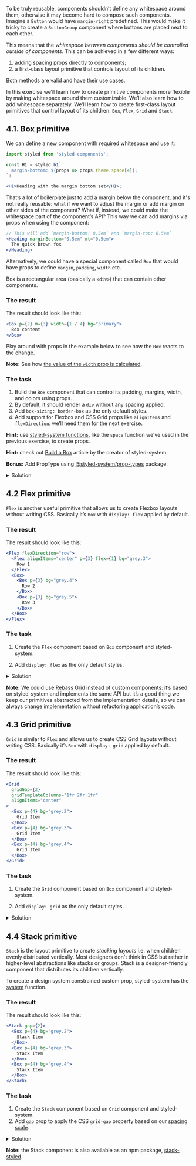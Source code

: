 To be truly reusable, components shouldn’t define any whitespace around them, otherwise it may become hard to compose such components. Imagine a `Button` would have `margin-right` predefined. This would make it tricky to create a `ButtonGroup` component where buttons are placed next to each other.

This means that the _whitespace between components should be controlled outside of components_. This can be achieved in a few different ways:

1. adding spacing props directly to components;
2. a first-class layout primitive that controls layout of its children.

Both methods are valid and have their use cases.

In this exercise we’ll learn how to create primitive components more flexible by making whitespace around them customizable. We’ll also learn how to add whitespace separately. We’ll learn how to create first-class layout primitives that control layout of its children: `Box`, `Flex`, `Grid` and `Stack`.

## 4.1. Box primitive

We can define a new component with required whitespace and use it:

```jsx static
import styled from 'styled-components';

const H1 = styled.h1`
  margin-bottom: ${props => props.theme.space[4]};
`;

<H1>Heading with the margin bottom set</H1>;
```

That’s a lot of boilerplate just to add a margin below the component, and it's not really reusable: what if we want to adjust the margin or add margin on other sides of the component? What if, instead, we could make the whitespace part of the component’s API? This way we can add margins via props when using the component:

```jsx static
// This will add `margin-bottom: 0.5em` and `margin-top: 0.5em`
<Heading marginBottom="0.5em" mt="0.5em">
  The quick brown fox
</Heading>
```

Alternatively, we could have a special component called `Box` that would have props to define `margin`, `padding`, `width` etc.

Box is a rectangular area (basically a `<div>`) that can contain other components.

### The result

The result should look like this:

```jsx
<Box p={2} m={3} width={1 / 4} bg="primary">
  Box content
</Box>
```

Play around with props in the example below to see how the `Box` reacts to the change.

**Note:** See how [the value of the `width` prop is calculated](https://styled-system.com/api#layout).

### The task

1. Build the `Box` component that can control its padding, margins, width, and colors using props.
2. By default, it should render a `div` without any spacing applied.
3. Add `box-sizing: border-box` as the only default styles.
4. Add support for Flexbox and CSS Grid props like `alignItems` and `flexDirection`: we’ll need them for the next exercise.

**Hint:** use [styled-system functions](https://styled-system.com/api), like the `space` function we’ve used in the previous exercise, to create props.

**Hint:** check out [Build a Box](https://styled-system.com/guides/build-a-box/) article by the creator of styled-system.

**Bonus:** Add PropType using [@styled-system/prop-types](https://github.com/styled-system/styled-system/tree/master/packages/prop-types) package.

<details>
 <summary>Solution</summary>

The `Box` component (`src/exercises/4-Layout_Primitives/Box.js`):

```jsx {"file": "./final/Box.js", "static": true}
```

</details>

## 4.2 Flex primitive

`Flex` is another useful primitive that allows us to create Flexbox layouts without writing CSS. Basically it’s `Box` with `display: flex` applied by default.

### The result

The result should look like this:

```jsx
<Flex flexDirection="row">
  <Flex alignItems="center" p={3} flex={1} bg="grey.3">
    Row 1
  </Flex>
  <Box>
    <Box p={3} bg="grey.4">
      Row 2
    </Box>
    <Box p={3} bg="grey.5">
      Row 3
    </Box>
  </Box>
</Flex>
```

### The task

1. Create the `Flex` component based on `Box` component and styled-system.

2. Add `display: flex` as the only default styles.

<details>
 <summary>Solution</summary>

The `Flex` component (`src/exercises/4-Layout_Primitives/Flex.js`):

```jsx {"file": "./final/Flex.js", "static": true}
```

</details>

**Note:** We could use [Rebass Grid](https://rebassjs.org/grid/) instead of custom components: it’s based on styled-system and implements the same API but it’s a good thing we keep our primitives abstracted from the implementation details, so we can always change implementation without refactoring application’s code.

## 4.3 Grid primitive

`Grid` is similar to `Flex` and allows us to create CSS Grid layouts without writing CSS. Basically it’s `Box` with `display: grid` applied by default.

### The result

The result should look like this:

```jsx
<Grid
  gridGap={2}
  gridTemplateColumns="1fr 2fr 1fr"
  alignItems="center"
>
  <Box p={4} bg="grey.2">
    Grid Item
  </Box>
  <Box p={4} bg="grey.3">
    Grid Item
  </Box>
  <Box p={4} bg="grey.4">
    Grid Item
  </Box>
</Grid>
```

### The task

1. Create the `Grid` component based on `Box` component and styled-system.

2. Add `display: grid` as the only default styles.

<details>
 <summary>Solution</summary>

The `Grid` component (`src/exercises/4-Layout_Primitives/Grid.js`):

```jsx {"file": "./final/Grid.js", "static": true}
```

</details>

## 4.4 Stack primitive

`Stack` is the layout primitive to create _stacking layouts_ i.e. when children evenly distributed vertically. Most designers don't think in CSS but rather in higher-level abstractions like stacks or groups. Stack is a designer-friendly component that distributes its children vertically.

To create a design system constrained custom prop, styled-system has the [system](https://styled-system.com/api#system) function.

### The result

The result should look like this:

```jsx
<Stack gap={2}>
  <Box p={4} bg="grey.2">
    Stack Item
  </Box>
  <Box p={4} bg="grey.3">
    Stack Item
  </Box>
  <Box p={4} bg="grey.4">
    Stack Item
  </Box>
</Stack>
```

### The task

1. Create the `Stack` component based on `Grid` component and styled-system.
2. Add `gap` prop to apply the CSS `grid-gap` property based on our [spacing scale](http://localhost:6060/#/Foundation?id=section-spacing).

<details>
 <summary>Solution</summary>

The `Stack` component (`src/exercises/4-Layout_Primitives/Stack.js`):

```jsx {"file": "./final/Stack.js", "static": true}
```

</details>

**Note:** the Stack component is also available as an npm package, [stack-styled](https://stack-styled.js.org).
